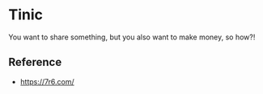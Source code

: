 # Tinic

You want to share something, but you also want to make money, so how?!

## Reference
* https://7r6.com/
